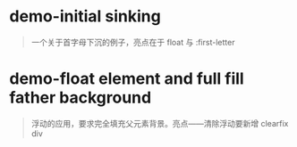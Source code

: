 # demo-initial sinking
> 一个关于首字母下沉的例子，亮点在于 float 与 :first-letter


# demo-float element and full fill father background
> 浮动的应用，要求完全填充父元素背景。亮点——清除浮动要新增 clearfix div
